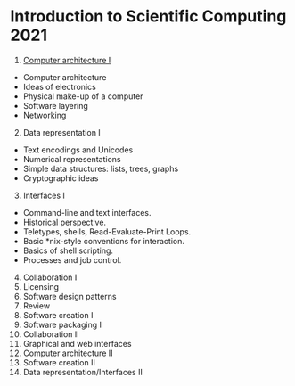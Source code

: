 # Introduction to Scientific Computing 2021

1. [Computer architecture I](https://github.com/vonCount/HSE-Scientific-Computing-Course-Spring-2021/blob/main/Computer%20Architecture%20I.md)
* Computer architecture
* Ideas of electronics
* Physical make-up of a computer
* Software layering
* Networking
2. Data representation I
* Text encodings and Unicodes
* Numerical representations
* Simple data structures: lists, trees, graphs
* Cryptographic ideas
3. Interfaces I
* Command-line and text interfaces.
* Historical perspective.
* Teletypes, shells, Read-Evaluate-Print Loops.
* Basic *nix-style conventions for interaction.
* Basics of shell scripting.
* Processes and job control.
4. Collaboration I
5. Licensing
6. Software design patterns
7. Review
8. Software creation I
9. Software packaging I
10. Collaboration II
11. Graphical and web interfaces
12. Computer architecture II
13. Software creation II
14. Data representation/Interfaces II
